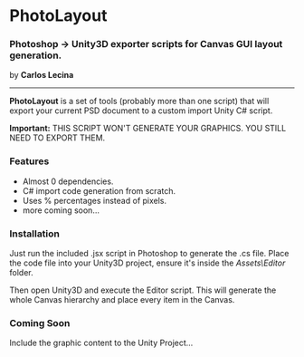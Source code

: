 # PhotoLayout

### Photoshop -> Unity3D exporter scripts for Canvas GUI layout generation.

by **Carlos Lecina**

* * *

**PhotoLayout** is a set of tools (probably more than one script) that will export your current PSD document to a custom import Unity C# script.

**Important:** THIS SCRIPT WON'T GENERATE YOUR GRAPHICS. YOU STILL NEED TO EXPORT THEM.

### Features

-   Almost 0 dependencies.
-   C# import code generation from scratch.
-   Uses % percentages instead of pixels.
-   more coming soon...

### Installation

Just run the included .jsx script in Photoshop to generate the .cs file. Place the code file into your Unity3D project, ensure it's inside the _Assets\\Editor_ folder.

Then open Unity3D and execute the Editor script. This will generate the whole Canvas hierarchy and place every item in the Canvas.

### Coming Soon

Include the graphic content to the Unity Project...
